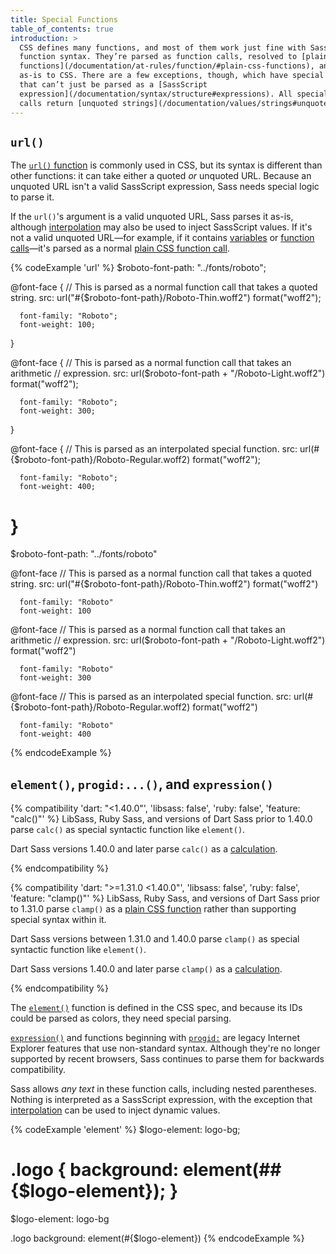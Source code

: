 ```yaml
---
title: Special Functions
table_of_contents: true
introduction: >
  CSS defines many functions, and most of them work just fine with Sass’s normal
  function syntax. They’re parsed as function calls, resolved to [plain CSS
  functions](/documentation/at-rules/function/#plain-css-functions), and compiled
  as-is to CSS. There are a few exceptions, though, which have special syntax
  that can’t just be parsed as a [SassScript
  expression](/documentation/syntax/structure#expressions). All special function
  calls return [unquoted strings](/documentation/values/strings#unquoted).
---
```


## `url()`

The [`url()` function][] is commonly used in CSS, but its syntax is different
than other functions: it can take either a quoted *or* unquoted URL. Because an
unquoted URL isn't a valid SassScript expression, Sass needs special logic to
parse it.

[`url()` function]: https://developer.mozilla.org/en-US/docs/Web/CSS/url

If the `url()`'s argument is a valid unquoted URL, Sass parses it as-is,
although [interpolation][] may also be used to inject SassScript values. If it's
not a valid unquoted URL—for example, if it contains [variables][] or [function
calls][]—it's parsed as a normal [plain CSS function call][].

[interpolation]: /documentation/interpolation
[variables]: /documentation/variables
[function calls]: /documentation/at-rules/function
[plain CSS function call]: /documentation/at-rules/function/#plain-css-functions

{% codeExample 'url' %}
  $roboto-font-path: "../fonts/roboto";

  @font-face {
      // This is parsed as a normal function call that takes a quoted string.
      src: url("#{$roboto-font-path}/Roboto-Thin.woff2") format("woff2");

      font-family: "Roboto";
      font-weight: 100;
  }

  @font-face {
      // This is parsed as a normal function call that takes an arithmetic
      // expression.
      src: url($roboto-font-path + "/Roboto-Light.woff2") format("woff2");

      font-family: "Roboto";
      font-weight: 300;
  }

  @font-face {
      // This is parsed as an interpolated special function.
      src: url(#{$roboto-font-path}/Roboto-Regular.woff2) format("woff2");

      font-family: "Roboto";
      font-weight: 400;
  }
  ===
  $roboto-font-path: "../fonts/roboto"

  @font-face
      // This is parsed as a normal function call that takes a quoted string.
      src: url("#{$roboto-font-path}/Roboto-Thin.woff2") format("woff2")

      font-family: "Roboto"
      font-weight: 100


  @font-face
      // This is parsed as a normal function call that takes an arithmetic
      // expression.
      src: url($roboto-font-path + "/Roboto-Light.woff2") format("woff2")

      font-family: "Roboto"
      font-weight: 300


  @font-face
      // This is parsed as an interpolated special function.
      src: url(#{$roboto-font-path}/Roboto-Regular.woff2) format("woff2")

      font-family: "Roboto"
      font-weight: 400
{% endcodeExample %}

## `element()`, `progid:...()`, and `expression()`

{% compatibility 'dart: "<1.40.0"', 'libsass: false', 'ruby: false', 'feature: "calc()"' %}
  LibSass, Ruby Sass, and versions of Dart Sass prior to 1.40.0 parse `calc()`
  as special syntactic function like `element()`.

  Dart Sass versions 1.40.0 and later parse `calc()` as a [calculation].

  [calculation]: /documentation/values/calculations
{% endcompatibility %}

{% compatibility 'dart: ">=1.31.0 <1.40.0"', 'libsass: false', 'ruby: false', 'feature: "clamp()"' %}
  LibSass, Ruby Sass, and versions of Dart Sass prior to 1.31.0 parse `clamp()`
  as a [plain CSS function] rather than supporting special syntax within it.

  [plain CSS function]: /documentation/at-rules/function/#plain-css-functions

  Dart Sass versions between 1.31.0 and 1.40.0 parse `clamp()` as special
  syntactic function like `element()`.

  Dart Sass versions 1.40.0 and later parse `clamp()` as a [calculation].

  [calculation]: /documentation/values/calculations
{% endcompatibility %}

The [`element()`] function is defined in the CSS spec, and because its IDs could
be parsed as colors, they need special parsing.

[`element()`]: https://developer.mozilla.org/en-US/docs/Web/CSS/element

[`expression()`][] and functions beginning with [`progid:`][] are legacy
Internet Explorer features that use non-standard syntax. Although they're no
longer supported by recent browsers, Sass continues to parse them for backwards
compatibility.

[`expression()`]:
    https://blogs.msdn.microsoft.com/ie/2008/10/16/ending-expressions/
[`progid:`]:
    https://blogs.msdn.microsoft.com/ie/2009/02/19/the-css-corner-using-filters-in-ie8/

Sass allows *any text* in these function calls, including nested parentheses.
Nothing is interpreted as a SassScript expression, with the exception that
[interpolation][] can be used to inject dynamic values.

[interpolation]: /documentation/interpolation

{% codeExample 'element' %}
  $logo-element: logo-bg;

  .logo {
    background: element(##{$logo-element});
  }
  ===
  $logo-element: logo-bg

  .logo
    background: element(#{$logo-element})
{% endcodeExample %}
